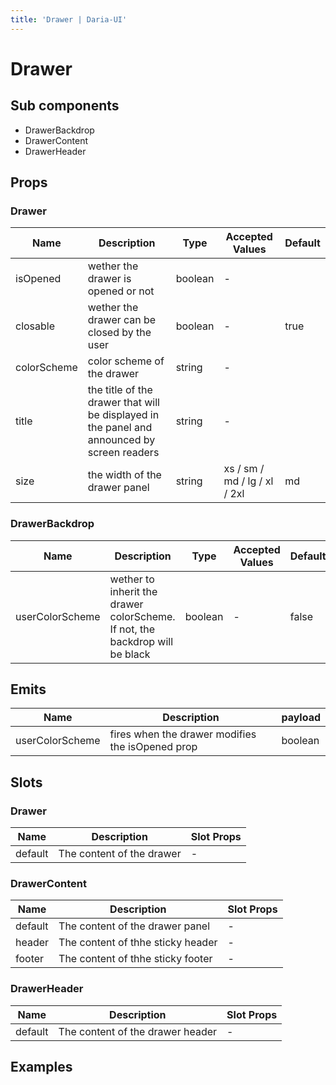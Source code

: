 ```yaml
---
title: 'Drawer | Daria-UI'
---
```

<script setup lang="ts">
import CodeExample from '@/components/CodeExample.vue'
import DrawerBasic from '@/components/examples/drawer/DrawerBasic.vue';
</script>

# Drawer

## Sub components

- DrawerBackdrop
- DrawerContent
- DrawerHeader

## Props

### Drawer

| Name        | Description                                                                                 | Type     | Accepted Values | Default |
| ----------- | ------------------------------------------------------------------------------------------- | -------- | --------------- | ------- |
| isOpened    | wether the drawer is opened or not                                                          | boolean  | -               |         |
| closable    | wether the drawer can be closed by the user                                                 | boolean  | -               | true    |
| colorScheme | color scheme of the drawer                                                                  | string   | -               |         |
| title       | the title of the drawer that will be displayed in the panel and announced by screen readers | string   | -               |     |
| size        | the width of the drawer panel                                                               | string   | xs / sm / md / lg / xl / 2xl | md  |

### DrawerBackdrop

| Name            | Description                                                                  | Type    | Accepted Values | Default |
| --------------- | ---------------------------------------------------------------------------- | ------- | --------------- | ------- |
| userColorScheme | wether to inherit the drawer colorScheme. If not, the backdrop will be black | boolean | -               | false   |

## Emits

| Name            | Description                                      | payload | 
| --------------- | ------------------------------------------------ | ------- | 
| userColorScheme | fires when the drawer modifies the isOpened prop | boolean | 

## Slots

### Drawer

| Name    | Description               | Slot Props |
|-------- | ------------------------- | ---------- |
| default | The content of the drawer | -          | 

### DrawerContent

| Name    | Description                       | Slot Props |
|-------- | --------------------------------- | ---------- |
| default | The content of the drawer panel   | -          | 
| header  | The content of thhe sticky header | -          |
| footer  | The content of thhe sticky footer | -          |


### DrawerHeader

| Name    | Description                       | Slot Props |
|-------- | --------------------------------- | ---------- |
| default | The content of the drawer header  | -          | 

## Examples

<CodeExample title="Basic Usage">
  <DrawerBasic />

  <template v-slot:code>

  ```vue <<< @/src/components/examples/drawer/DrawerBasic.vue
  //
  ```
  
  </template>
</CodeExample>